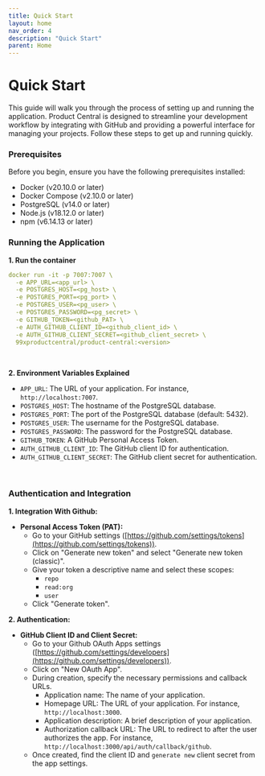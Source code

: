 ```yaml
---
title: Quick Start
layout: home
nav_order: 4
description: "Quick Start"
parent: Home
---
```


# Quick Start

This guide will walk you through the process of setting up and running the application. Product Central is designed to streamline your development workflow by integrating with GitHub and providing a powerful interface for managing your projects. Follow these steps to get up and running quickly.

### Prerequisites

Before you begin, ensure you have the following prerequisites installed:

- Docker (v20.10.0 or later)
- Docker Compose (v2.10.0 or later)
- PostgreSQL (v14.0 or later)
- Node.js (v18.12.0 or later)
- npm (v6.14.13 or later)

### Running the Application

**1. Run the container**

```yaml
docker run -it -p 7007:7007 \
  -e APP_URL=<app_url> \
  -e POSTGRES_HOST=<pg_host> \
  -e POSTGRES_PORT=<pg_port> \ 
  -e POSTGRES_USER=<pg_user> \
  -e POSTGRES_PASSWORD=<pg_secret> \
  -e GITHUB_TOKEN=<github_PAT> \
  -e AUTH_GITHUB_CLIENT_ID=<github_client_id> \
  -e AUTH_GITHUB_CLIENT_SECRET=<github_client_secret> \
  99xproductcentral/product-central:<version>
```

<br/>

**2. Environment Variables Explained**

* `APP_URL`: The URL of your application. For instance, `http://localhost:7007`. 
* `POSTGRES_HOST`: The hostname of the PostgreSQL database.
* `POSTGRES_PORT`: The port of the PostgreSQL database (default: 5432).
* `POSTGRES_USER`: The username for the PostgreSQL database.
* `POSTGRES_PASSWORD`: The password for the PostgreSQL database.
* `GITHUB_TOKEN`: A GitHub Personal Access Token.
* `AUTH_GITHUB_CLIENT_ID`: The GitHub client ID for authentication.
* `AUTH_GITHUB_CLIENT_SECRET`: The GitHub client secret for authentication.

<br/>

### Authentication and Integration

**1. Integration With Github:**

* **Personal Access Token (PAT):**
    * Go to your GitHub settings ([https://github.com/settings/tokens](https://github.com/settings/tokens)).
    * Click on "Generate new token" and select "Generate new token (classic)".
    * Give your token a descriptive name and select these scopes:
        * `repo`
        * `read:org`
        * `user`
    * Click "Generate token".

**2. Authentication:**

* **GitHub Client ID and Client Secret:**
    * Go to your Github OAuth Apps settings ([https://github.com/settings/developers](https://github.com/settings/developers)). 
    * Click on "New OAuth App".
    * During creation, specify the necessary permissions and callback URLs.
        * Application name: The name of your application.
        * Homepage URL: The URL of your application. For instance, `http://localhost:3000`.
        * Application description: A brief description of your application.
        * Authorization callback URL: The URL to redirect to after the user authorizes the app. For instance, `http://localhost:3000/api/auth/callback/github`.
    * Once created, find the client ID and `generate new` client secret from the app settings.
